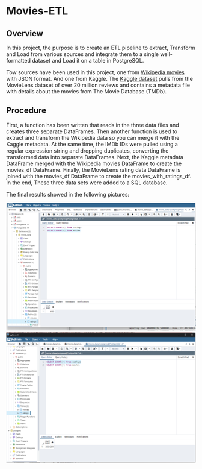 # Movies-ETL

## Overview
In this project, the purpose is to create an ETL pipeline to extract, Transform and Load from various sources and integrate them to a single well-formatted dataset and Load it on a table in PostgreSQL.

Tow sources have been used in this project, one from [Wikipedia movies](https://2u-data-curriculum-team.s3.amazonaws.com/dataviz-online/module_8/wikipedia-movies.json) with JSON format. And one from Kaggle. The [Kaggle dataset](https://www.kaggle.com/rounakbanik/the-movies-dataset/download) pulls from the MovieLens dataset of over 20 million reviews and contains a metadata file with details about the movies from The Movie Database (TMDb).


## Procedure
First, a function has been written that reads in the three data files and creates three separate DataFrames. Then another function is used to extract and transform the Wikipedia data so you can merge it with the Kaggle metadata. At the same time, the IMDb IDs were pulled using a regular expression string and dropping duplicates, converting the transformed data into separate DataFrames. Next,  the Kaggle metadata DataFrame merged with the Wikipedia movies DataFrame to create the movies_df DataFrame. Finally, the MovieLens rating data DataFrame is joined with the movies_df DataFrame to create the movies_with_ratings_df. In the end, These three data sets were added to a SQL database.


The final results showed in the following pictures:


![This is an image](/Resources/movies_query.png)
![This is an image](/Resources/ratings_query.png)

